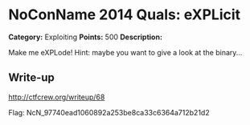 # NoConName 2014 Quals: eXPLicit

**Category:** Exploiting
**Points:** 500
**Description:**

Make me eXPLode! Hint: maybe you want to give a look at the binary...

## Write-up

<http://ctfcrew.org/writeup/68>

Flag: NcN_97740ead1060892a253be8ca33c6364a712b21d2

